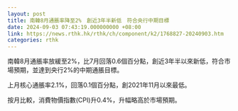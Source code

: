 ```yaml
---
layout: post
title: 南韓8月通脹率降至2%　創近3年半新低　符合央行中期目標
date: 2024-09-03 07:43:19.000000000 +08:00
link: https://news.rthk.hk/rthk/ch/component/k2/1768827-20240903.htm
categories: rthk
---
```


南韓8月通脹率放緩至2%，比7月回落0.6個百分點，創近3年半以來新低，符合市場預期，並達到央行2%的中期通脹目標。

上月核心通脹率2.1%，回落0.1個百分點，創2021年11月以來最低。

按月比較，消費物價指數(CPI)升0.4%，升幅略高於市場預期。
